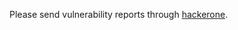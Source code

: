 <!-- This file is automatically added by @npmcli/template-oss. Do not edit. -->

Please send vulnerability reports through [hackerone](https://hackerone.com/github).
<!--  -->